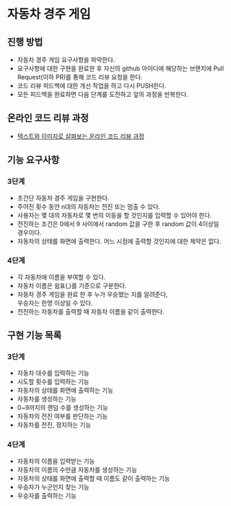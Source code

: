 # 자동차 경주 게임
## 진행 방법
* 자동차 경주 게임 요구사항을 파악한다.
* 요구사항에 대한 구현을 완료한 후 자신의 github 아이디에 해당하는 브랜치에 Pull Request(이하 PR)를 통해 코드 리뷰 요청을 한다.
* 코드 리뷰 피드백에 대한 개선 작업을 하고 다시 PUSH한다.
* 모든 피드백을 완료하면 다음 단계를 도전하고 앞의 과정을 반복한다.

## 온라인 코드 리뷰 과정
* [텍스트와 이미지로 살펴보는 온라인 코드 리뷰 과정](https://github.com/next-step/nextstep-docs/tree/master/codereview)

## 기능 요구사항
### 3단계
* 초간단 자동차 경주 게임을 구현한다.
* 주어진 횟수 동안 n대의 자동차는 전진 또는 멈출 수 있다.
* 사용자는 몇 대의 자동차로 몇 번의 이동을 할 것인지를 입력할 수 있어야 한다.
* 전진하는 조건은 0에서 9 사이에서 random 값을 구한 후 random 값이 4이상일 경우이다.
* 자동차의 상태를 화면에 출력한다. 어느 시점에 출력할 것인지에 대한 제약은 없다.
### 4단계
* 각 자동차애 이름을 부여할 수 있다.
* 자동차 이름은 쉼표(,)를 기준으로 구분한다.
* 자동차 경주 게임을 완료 한 후 누가 우승했는 지를 알려준다,   
우승자는 한명 이상일 수 있다.
* 전진하는 자동차를 출력할 때 자동차 이름을 같이 출력한다.

## 구현 기능 목록
### 3단계
* 자동차 대수를 입력하는 기능
* 시도할 횟수를 입력하는 기능
* 자동차의 상태를 화면에 출력하는 기능
* 자동차를 생성하는 기능
* 0~9까지의 랜덤 수를 생성하는 기능
* 자동차의 전진 여부를 판단하는 기능
* 자동차를 전진, 정지하는 기능
### 4단계 
* 자동차의 이름을 입력받는 기능
* 자동차의 이름의 수만큼 자동차를 생성하는 기능
* 자동차의 상태를 화면에 출력할 때 이름도 같이 출력하는 기능
* 우승자가 누군인지 찾는 기능
* 우승자를 출력하는 기능